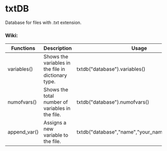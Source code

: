 # txtDB
Database for files with .txt extension.
<br>

### Wiki:

| Functions | Description | Usage |
| --- | --- | --- |
| variables() | Shows the variables in the file in dictionary type. | txtdb("database").variables() |
| numofvars() | Shows the total number of variables in the file. | txtdb("database").numofvars() |
| append_var() | Assigns a new variable to the file. | txtdb("database","name","your_name").append_var() |
